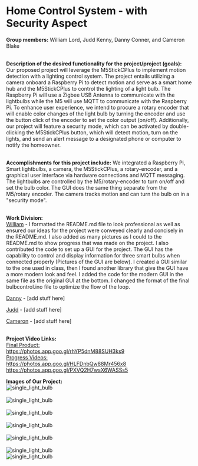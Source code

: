 # Home Control System - with Security Aspect

**Group members:** William Lord, Judd Kenny, Danny Conner, and Cameron Blake
<br>
<br>



**Description of the desired functionality for the project/project (goals):**
Our proposed project will leverage the M5StickCPlus to implement motion detection with a lighting control system. The project entails utilizing a camera 
onboard a Raspberry Pi to detect motion and serve as a smart home hub and the M5StickCPlus to control the lighting of a light bulb. The Raspberry Pi will use a Zigbee USB Antenna to communicate with the lightbulbs while the M5 will use MQTT to communicate with the Raspberry Pi. To enhance user experience, we intend to procure a rotary encoder that will enable color changes of the light bulb by turning the encoder and use the button click of the encoder to set the color output (on/off). Additionally, our project will feature a security mode, which can be activated by double-clicking the M5StickCPlus button, which will detect motion, turn on the lights, and send an alert message to a designated phone or computer to notify the homeowner.
<br>
<br>




**Accomplishments for this project include:**
We integrated a Raspberry Pi, Smart lightbulbs, a camera, the M5StickCPlus, a rotary-encoder, and a graphical user interface via hardware connections and MQTT messaging. The lightbulbs are controlled by the M5/rotary-encoder to turn on/off and set the bulb color. The GUI does the same thing separate from the M5/rotary encoder. The camera tracks motion and can turn the bulb on in a "security mode". 
<br>
<br>



**Work Division:**<br>
<ins>William</ins> - I formatted the README.md file to look professional as well as ensured our ideas for the project were conveyed clearly and concisely in the README.md. I also added as many pictures as I could to the README.md to show progress that was made on the project. I also contributed the code to set up a GUI for the project. The GUI has the capability to control and display information for three smart bulbs when connected properly (Pictures of the GUI are below). I created a GUI similar to the one used in class, then I found another library that give the GUI have a more modern look and feel. I added the code for the modern GUI in the same file as the original GUI at the bottom. I changed the format of the final bulbcontrol.ino file to optimize the flow of the loop.
<br>


<ins>Danny</ins> - [add stuff here]
<br>


<ins>Judd</ins> - [add stuff here]
<br>


<ins>Cameron</ins> - [add stuff here]
<br>
<br>






**Project Video Links:**
<br>
<ins>Final Product:</ins>
<br>
https://photos.app.goo.gl/rhYP5dnM88SUH3ks9
<br>
<ins>Progress Videos:</ins>
<br>
https://photos.app.goo.gl/HLFDnbQw88Mr456x8
<br>
https://photos.app.goo.gl/PXVQ2H7wsX6WASSs5








**Images of Our Project:**
<br>
![single_light_bulb](https://github.com/elee2045sp23/semester-project-jud-william-danny/blob/main/single_light_bulb.jpg)
<br>
<br>
![single_light_bulb](https://github.com/elee2045sp23/semester-project-jud-william-danny/blob/main/m5_code_working.jpg)
<br>
<br>
![single_light_bulb](https://github.com/elee2045sp23/semester-project-jud-william-danny/blob/main/PXL_20230426_152059353.jpg)
<br>
<br>
![single_light_bulb](https://github.com/elee2045sp23/semester-project-jud-william-danny/blob/main/Original_GUI.png)
<br>
<br>
![single_light_bulb](https://github.com/elee2045sp23/semester-project-jud-william-danny/blob/main/Modern_GUI.png)
<br>
<br>
![single_light_bulb](https://github.com/elee2045sp23/semester-project-jud-william-danny/blob/main/blue_light.jpg)
<br>
![single_light_bulb](https://github.com/elee2045sp23/semester-project-jud-william-danny/blob/main/raspberry_pi_setup.jpg)

